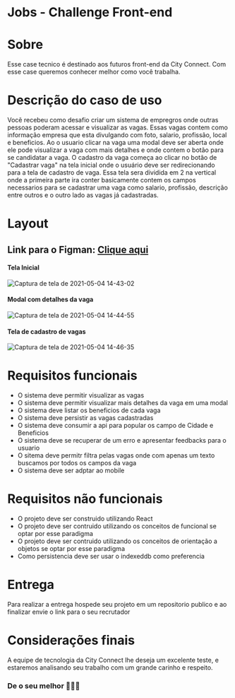 # Jobs  - Challenge Front-end

# Sobre
Esse case tecnico é destinado aos futuros front-end da City Connect. Com esse case queremos conhecer melhor como você trabalha.

# Descrição do caso de uso
Vocẽ recebeu como desafio criar um sistema de empregros onde outras pessoas poderam acessar e visualizar as vagas. Essas vagas contem como informação empresa que esta divulgando com foto, salario, profissão, local e beneficios. Ao o usuario clicar na vaga uma modal deve ser aberta onde ele pode visualizar a vaga com mais detalhes e onde contem o botão para se candidatar a vaga.
O cadastro da vaga começa ao clicar no botão de "Cadastrar vaga" na tela inicial onde o usuário deve ser redirecionando para a tela de cadastro de vaga. Essa tela sera dividida em 2 na vertical onde a primeira parte ira conter basicamente contem os campos necessarios para se cadastrar uma vaga como salario, profissão, descrição entre outros e o outro lado as vagas já cadastradas.

# Layout
## Link para o Figman: [Clique aqui](https://www.figma.com/file/OgvejxON9PfOyPPl9sebTX/Teste-para-Programador)

#### Tela Inicial
![Captura de tela de 2021-05-04 14-43-02](https://user-images.githubusercontent.com/56044466/117046476-1da97600-ace7-11eb-8a32-82967a24483c.png)

#### Modal com detalhes da vaga
![Captura de tela de 2021-05-04 14-44-55](https://user-images.githubusercontent.com/56044466/117046664-56494f80-ace7-11eb-881f-609758e967ac.png)

#### Tela de cadastro de vagas
![Captura de tela de 2021-05-04 14-46-35](https://user-images.githubusercontent.com/56044466/117046847-8d1f6580-ace7-11eb-88e8-e41fade4e731.png)

# Requisitos funcionais
- O sistema deve permitir visualizar as vagas
- O sistema deve permitir visualizar mais detalhes da vaga em uma modal
- O sistema deve listar os beneficios de cada vaga
- O sistema deve persistir as vagas cadastradas
- O sistema deve consumir a api para popular os campo de Cidade e Beneficios
- O sistema deve se recuperar de um erro e apresentar feedbacks para o usuario
- O sitema deve permitr filtra pelas vagas onde com apenas um texto buscamos por todos os campos da vaga
- O sistema deve ser adptar ao mobile

# Requisitos não funcionais
- O projeto deve ser construido utilizando React
- O projeto deve ser contruido utilizando os conceitos de funcional se optar por esse paradigma  
- O projeto deve ser contruido utilizando os conceitos de orientação a objetos se optar por esse paradigma  
- Como persistencia deve ser usar o indexeddb como preferencia

# Entrega
Para realizar a entrega hospede seu projeto em um repositorio publico e ao finalizar envie o link para o seu recrutador

# Considerações finais
A equipe de tecnologia da City Connect lhe deseja um excelente teste, e estaremos analisando seu trabalho com um grande carinho e respeito.

### De o seu melhor :rocket::rocket::rocket:



